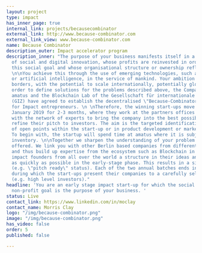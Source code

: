```yaml
---
layout: project
type: impact
has_inner_page: true
internal_link: projects/becausecombinator
external_link: http://www.because-combinator.com
external_link_view: www.because-combinator.com
name: Because Combinator
description_outer: Impact accelerator program
description_inner: "The purpose of your business manifests itself in a high degree
  of social and digital innovation, whose profits are reinvested in order to achieve
  this social goal and whose organisational structure or ownership reflects this goal.
  \n\nYou achieve this through the use of emerging technologies, such as blockchain
  or artificial intelligence, in the service of mankind. Your ambition transcends
  borders, with the potential to scale internationally, potentially globally.\n\nIn
  order to define solutions for the problems described above, the Company Builder
  amatus and the Blockchain Lab of the Gesellschaft für internationale Zusammenarbeit
  (GIZ) have agreed to establish the decentralised \"Because-Combinator\" programme
  for Impact entrepreneurs. \n \nTherefore, the winning start-ups move to Berlin mid
  January 2019 for 2-3 months, where they work at the partners offices intensively
  with the network of experts to bring the company into the best possible shape and
  refine their pitch to investors. The aim is the targeted identification and implementation
  of open points within the start-up or in product development or market implementation.
  To begin with, the startup will spend time at amatus where it is subject to a thorough
  inventory. \n\nTogether we sharpen the understanding of your problem and your solution
  offered. We link you with other Berlin based companies from different industries
  and thus build up expertise from the ecosystem such as Blockchain in order to give
  impact founders from all over the world a structure in their ideas and concepts
  as quickly as possible in the early-stage phase. This results in a significant sub-target
  (e.g. \"pitch ready\" status). Each of the two annual batches ends in a demo day
  during which the start-ups present their companies to a carefully selected audience
  (e.g. high level investors)."
headline: 'You are an early stage impact start-up for which the social or societal
  non-profit goal is the purpose of your business. '
status: Live
contact_link: https://www.linkedin.com/in/moclay
contact_name: Morris Clay
logo: "/img/because-combinator.png"
image: "/img/because-combinator.png"
has_video: false
order: 5
published: false

---
```

